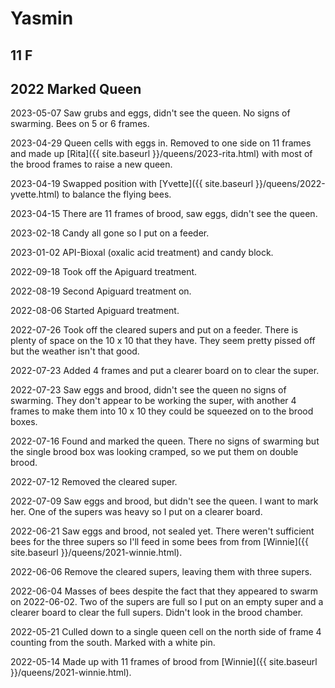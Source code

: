 # Yasmin

## 11 F

## 2022 Marked Queen

2023-05-07 Saw grubs and eggs, didn't see the queen.  No signs of swarming.  Bees on 5 or 6 frames.

2023-04-29 Queen cells with eggs in.  Removed to one side on 11 frames and made up [Rita]({{ site.baseurl }}/queens/2023-rita.html) with most of the brood frames to raise a new queen.

2023-04-19 Swapped position with [Yvette]({{ site.baseurl }}/queens/2022-yvette.html) to balance the flying bees.

2023-04-15 There are 11 frames of brood, saw eggs, didn't see the queen.

2023-02-18 Candy all gone so I put on a feeder.

2023-01-02 API-Bioxal (oxalic acid treatment) and candy block.

2022-09-18 Took off the Apiguard treatment.

2022-08-19 Second Apiguard treatment on.

2022-08-06 Started Apiguard treatment.

2022-07-26 Took off the cleared supers and put on a feeder.  There is plenty of space on the 10 x 10 that they have.  They seem pretty pissed off but the weather isn't that good.

2022-07-23 Added 4 frames and put a clearer board on to clear the super.

2022-07-23 Saw eggs and brood, didn't see the queen no signs of swarming. They don't appear to be working the super, with another 4 frames to make them into 10 x 10 they could be squeezed on to the brood boxes.

2022-07-16 Found and marked the queen.  There no signs of swarming but the single brood box was looking cramped, so we put them on double brood.

2022-07-12 Removed the cleared super.

2022-07-09 Saw eggs and brood, but didn't see the queen. I want to mark her.  One of the supers was heavy so I put on a clearer board.

2022-06-21 Saw eggs and brood, not sealed yet.  There weren't sufficient bees for the three supers so I'll feed in some bees from from [Winnie]({{ site.baseurl }}/queens/2021-winnie.html).

2022-06-06 Remove the cleared supers, leaving them with three supers.

2022-06-04 Masses of bees despite the fact that they appeared to swarm on 2022-06-02.  Two of the supers are full so I put on an empty super and a clearer board to clear the full supers.  Didn't look in the brood chamber.

2022-05-21 Culled down to a single queen cell on the north side of frame 4 counting from the south.  Marked with a white pin.

2022-05-14 Made up with 11 frames of brood from [Winnie]({{ site.baseurl }}/queens/2021-winnie.html).
